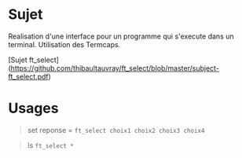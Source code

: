 # Sujet

Realisation d'une interface pour un programme qui s'execute dans un terminal.
Utilisation des Termcaps.

[Sujet ft_select] (https://github.com/thibaultauvray/ft_select/blob/master/subject-ft_select.pdf)

# Usages

> set reponse = `ft_select choix1 choix2 choix3 choix4`

> ls `ft_select *`
